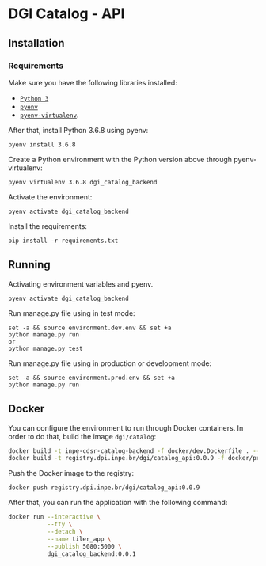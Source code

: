 # DGI Catalog - API

## Installation

### Requirements

Make sure you have the following libraries installed:

- [`Python 3`](https://www.python.org/)
- [`pyenv`](https://github.com/pyenv/pyenv#basic-github-checkout)
- [`pyenv-virtualenv`](https://github.com/pyenv/pyenv-virtualenv#installing-as-a-pyenv-plugin).

After that, install Python 3.6.8 using pyenv:

```
pyenv install 3.6.8
```

Create a Python environment with the Python version above through pyenv-virtualenv:

```
pyenv virtualenv 3.6.8 dgi_catalog_backend
```

Activate the environment:

```
pyenv activate dgi_catalog_backend
```

Install the requirements:

```
pip install -r requirements.txt
```

## Running

Activating environment variables and pyenv.

```
pyenv activate dgi_catalog_backend
```

Run manage.py file using in test mode:

```
set -a && source environment.dev.env && set +a
python manage.py run
or
python manage.py test
```

Run manage.py file using in production or development mode:

```
set -a && source environment.prod.env && set +a
python manage.py run
```


## Docker

You can configure the environment to run through Docker containers. In order to do that, build the image `dgi/catalog`:

```bash
docker build -t inpe-cdsr-catalog-backend -f docker/dev.Dockerfile . --no-cache
docker build -t registry.dpi.inpe.br/dgi/catalog_api:0.0.9 -f docker/prod.Dockerfile . --no-cache
```

Push the Docker image to the registry:

```
docker push registry.dpi.inpe.br/dgi/catalog_api:0.0.9
```

After that, you can run the application with  the following command:

```bash
docker run --interactive \
           --tty \
           --detach \
           --name tiler_app \
           --publish 5080:5000 \
           dgi_catalog_backend:0.0.1
```
